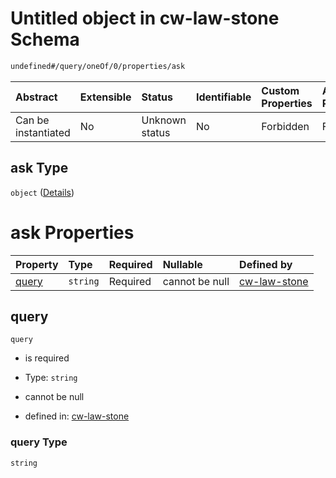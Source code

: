 # Untitled object in cw-law-stone Schema

```txt
undefined#/query/oneOf/0/properties/ask
```

| Abstract            | Extensible | Status         | Identifiable | Custom Properties | Additional Properties | Access Restrictions | Defined In                                                             |
| :------------------ | :--------- | :------------- | :----------- | :---------------- | :-------------------- | :------------------ | :--------------------------------------------------------------------- |
| Can be instantiated | No         | Unknown status | No           | Forbidden         | Forbidden             | none                | [cw-law-stone.json\*](schema/cw-law-stone.json "open original schema") |

## ask Type

`object` ([Details](cw-law-stone-querymsg-oneof-ask-properties-ask.md))

# ask Properties

| Property        | Type     | Required | Nullable       | Defined by                                                                                                                                    |
| :-------------- | :------- | :------- | :------------- | :-------------------------------------------------------------------------------------------------------------------------------------------- |
| [query](#query) | `string` | Required | cannot be null | [cw-law-stone](cw-law-stone-querymsg-oneof-ask-properties-ask-properties-query.md "undefined#/query/oneOf/0/properties/ask/properties/query") |

## query

`query`

* is required

* Type: `string`

* cannot be null

* defined in: [cw-law-stone](cw-law-stone-querymsg-oneof-ask-properties-ask-properties-query.md "undefined#/query/oneOf/0/properties/ask/properties/query")

### query Type

`string`
